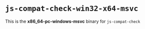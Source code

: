 # `js-compat-check-win32-x64-msvc`

This is the **x86_64-pc-windows-msvc** binary for `js-compat-check`
